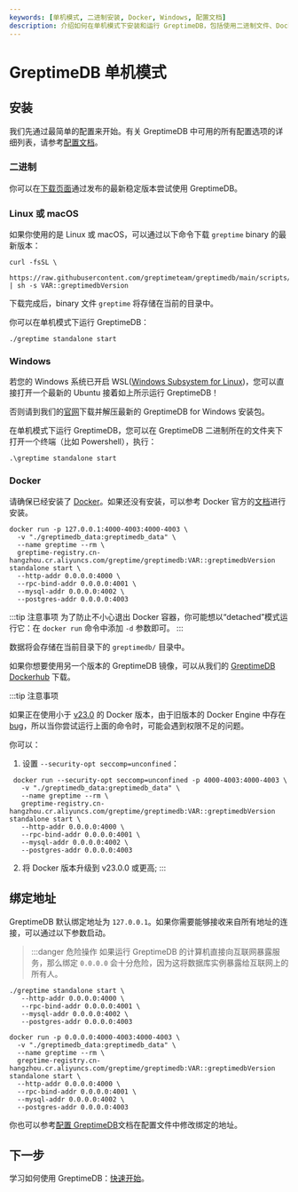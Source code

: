 ```yaml
---
keywords: [单机模式, 二进制安装, Docker, Windows, 配置文档]
description: 介绍如何在单机模式下安装和运行 GreptimeDB，包括使用二进制文件、Docker 和 Windows 的安装方法。
---
```


# GreptimeDB 单机模式

## 安装

我们先通过最简单的配置来开始。有关 GreptimeDB 中可用的所有配置选项的详细列表，请参考[配置文档](/user-guide/deployments/configuration.md)。

### 二进制

你可以在[下载页面](https://greptime.cn/download)通过发布的最新稳定版本尝试使用 GreptimeDB。

### Linux 或 macOS

如果你使用的是 Linux 或 macOS，可以通过以下命令下载 `greptime` binary 的最新版本：

```shell
curl -fsSL \
  https://raw.githubusercontent.com/greptimeteam/greptimedb/main/scripts/install.sh | sh -s VAR::greptimedbVersion
```

下载完成后，binary 文件 `greptime` 将存储在当前的目录中。

你可以在单机模式下运行 GreptimeDB：

```shell
./greptime standalone start
```

### Windows

若您的 Windows 系统已开启 WSL([Windows Subsystem for Linux](https://learn.microsoft.com/en-us/windows/wsl/about))，您可以直接打开一个最新的 Ubuntu 接着如上所示运行 GreptimeDB！

否则请到我们的[官网](https://greptime.com/resources)下载并解压最新的 GreptimeDB for Windows 安装包。

在单机模式下运行 GreptimeDB，您可以在 GreptimeDB 二进制所在的文件夹下打开一个终端（比如 Powershell），执行：

```shell
.\greptime standalone start
```

### Docker

请确保已经安装了 [Docker](https://www.docker.com/)。如果还没有安装，可以参考 Docker 官方的[文档](https://www.docker.com/get-started/)进行安装。

```shell
docker run -p 127.0.0.1:4000-4003:4000-4003 \
  -v "./greptimedb_data:greptimedb_data" \
  --name greptime --rm \
  greptime-registry.cn-hangzhou.cr.aliyuncs.com/greptime/greptimedb:VAR::greptimedbVersion standalone start \
  --http-addr 0.0.0.0:4000 \
  --rpc-bind-addr 0.0.0.0:4001 \
  --mysql-addr 0.0.0.0:4002 \
  --postgres-addr 0.0.0.0:4003
```

:::tip 注意事项
为了防止不小心退出 Docker 容器，你可能想以“detached”模式运行它：在 `docker run` 命令中添加 `-d` 参数即可。
:::

数据将会存储在当前目录下的 `greptimedb/` 目录中。

如果你想要使用另一个版本的 GreptimeDB 镜像，可以从我们的 [GreptimeDB Dockerhub](https://hub.docker.com/r/greptime/greptimedb) 下载。

:::tip 注意事项

如果正在使用小于 [v23.0](https://docs.docker.com/engine/release-notes/23.0/) 的 Docker 版本，由于旧版本的 Docker Engine 中存在 [bug](https://github.com/moby/moby/pull/42681)，所以当你尝试运行上面的命令时，可能会遇到权限不足的问题。

你可以：

1. 设置 `--security-opt seccomp=unconfined`：

  ```shell
   docker run --security-opt seccomp=unconfined -p 4000-4003:4000-4003 \
     -v "./greptimedb_data:greptimedb_data" \
     --name greptime --rm \
     greptime-registry.cn-hangzhou.cr.aliyuncs.com/greptime/greptimedb:VAR::greptimedbVersion standalone start \
     --http-addr 0.0.0.0:4000 \
     --rpc-bind-addr 0.0.0.0:4001 \
     --mysql-addr 0.0.0.0:4002 \
     --postgres-addr 0.0.0.0:4003
  ```

2. 将 Docker 版本升级到 v23.0.0 或更高;
:::

## 绑定地址

GreptimeDB 默认绑定地址为 `127.0.0.1`。如果你需要能够接收来自所有地址的连接，可以通过以下参数启动。

> :::danger 危险操作
> 如果运行 GreptimeDB 的计算机直接向互联网暴露服务，那么绑定 `0.0.0.0` 会十分危险，因为这将数据库实例暴露给互联网上的所有人。

<Tabs>

<TabItem value="二进制" label="二进制">

```shell
./greptime standalone start \
   --http-addr 0.0.0.0:4000 \
   --rpc-bind-addr 0.0.0.0:4001 \
   --mysql-addr 0.0.0.0:4002 \
   --postgres-addr 0.0.0.0:4003
```

</TabItem>

<TabItem value="Docker" label="Docker">

```shell
docker run -p 0.0.0.0:4000-4003:4000-4003 \
  -v "./greptimedb_data:greptimedb_data" \
  --name greptime --rm \
  greptime-registry.cn-hangzhou.cr.aliyuncs.com/greptime/greptimedb:VAR::greptimedbVersion standalone start \
  --http-addr 0.0.0.0:4000 \
  --rpc-bind-addr 0.0.0.0:4001 \
  --mysql-addr 0.0.0.0:4002 \
  --postgres-addr 0.0.0.0:4003
```

</TabItem>

</Tabs>

你也可以参考[配置 GreptimeDB](/user-guide/deployments/configuration.md)文档在配置文件中修改绑定的地址。

## 下一步

学习如何使用 GreptimeDB：[快速开始](../quick-start.md)。
